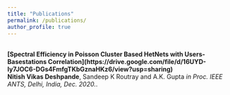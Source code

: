 ```yaml
---
title: "Publications"
permalink: /publications/
author_profile: true
---
```


<br>
<b>[Spectral Efficiency in Poisson Cluster Based HetNets with Users-Basestations Correlation](https://drive.google.com/file/d/16UYD-Iy7JOC6-DGs4FmfgTKbGznaHKz6/view?usp=sharing)</b> <br> 
<b>Nitish Vikas Deshpande</b>, Sandeep K Routray and A.K. Gupta
<i> in Proc. IEEE ANTS, Delhi, India, Dec. 2020.</i>.

